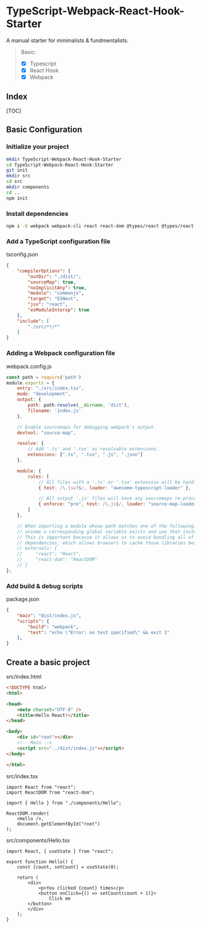 # TypeScript-Webpack-React-Hook-Starter

A manual starter for minimalists &amp; fundmentalists.

> Basic:
>
> - [x] Typescript
> - [x] React Hook
> - [x] Webpack
> 

## Index

[TOC]

## Basic Configuration

### Initialize your project

```bash
mkdir TypeScript-Webpack-React-Hook-Starter
cd TypeScript-Webpack-React-Hook-Starter
git init
mkdir src
cd src
mkdir components
cd ..
npm init
```

### Install dependencies

```bash
npm i -D webpack webpack-cli react react-dom @types/react @types/react-dom typescript ts-loader source-map-loader
```

### Add a TypeScript configuration file

tsconfig.json

```json
{
    "compilerOptions": {
        "outDir": "./dist/",
        "sourceMap": true,
        "noImplicitAny": true,
        "module": "commonjs",
        "target": "ESNext",
        "jsx": "react",
        "esModuleInterop": true
    },
    "include": [
        "./src/**/*"
    ]
}
```

### Adding a Webpack configuration file

webpack.config.js

```js
const path = require('path')
module.exports = {
    entry: "./src/index.tsx",
    mode: "development",
    output: {
        path: path.resolve(__dirname, 'dist'),
        filename: 'index.js'
    },

    // Enable sourcemaps for debugging webpack's output.
    devtool: "source-map",

    resolve: {
        // Add '.ts' and '.tsx' as resolvable extensions.
        extensions: [".ts", ".tsx", ".js", ".json"]
    },

    module: {
        rules: [
            // All files with a '.ts' or '.tsx' extension will be handled by 'awesome-typescript-loader'.
            { test: /\.tsx?$/, loader: "awesome-typescript-loader" },

            // All output '.js' files will have any sourcemaps re-processed by 'source-map-loader'.
            { enforce: "pre", test: /\.js$/, loader: "source-map-loader" }
        ]
    },

    // When importing a module whose path matches one of the following, just
    // assume a corresponding global variable exists and use that instead.
    // This is important because it allows us to avoid bundling all of our
    // dependencies, which allows browsers to cache those libraries between builds.
    // externals: {
    //     "react": "React",
    //     "react-dom": "ReactDOM"
    // }
};
```

### Add build & debug scripts

package.json

```json
{
    "main": "dist/index.js",
    "scripts": {
        "build": "webpack",
        "test": "echo \"Error: no test specified\" && exit 1"
    },
}
```

## Create a basic project

src/index.html

```html
<!DOCTYPE html>
<html>

<head>
    <meta charset="UTF-8" />
    <title>Hello React!</title>
</head>

<body>
    <div id="root"></div>
    <!-- Main -->
    <script src="../dist/index.js"></script>
</body>

</html>
```

src/index.tsx

```tsx
import React from "react";
import ReactDOM from "react-dom";

import { Hello } from "./components/Hello";

ReactDOM.render(
    <Hello />,
    document.getElementById("root")
);
```

src/components/Hello.tsx

```tsx
import React, { useState } from "react";

export function Hello() {
    const [count, setCount] = useState(0);

    return (
        <div>
            <p>You clicked {count} times</p>
            <button onClick={() => setCount(count + 1)}>
                Click me
        </button>
        </div>
    );
}
```

